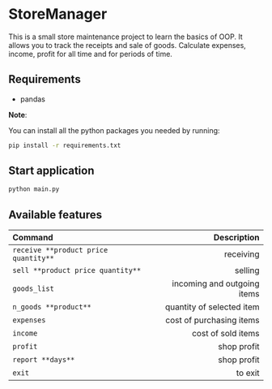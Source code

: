 # StoreManager

This is a small store maintenance project to learn the basics of OOP. 
It allows you to track the receipts and sale of goods. Calculate expenses, income, profit for all time and for periods of time.


## Requirements
* pandas

**Note**:

You can install all the python packages you needed by running:
```bash
pip install -r requirements.txt
```

## Start application
```bash
python main.py 
```

## Available features

| Command                         | Description                 |
| :---                            |                         ---:|
|`receive **product price quantity**` | receiving                   |
|`sell **product price quantity**`    | selling                    |
|`goods_list`                     | incoming and outgoing items |
|`n_goods **product**`                |quantity of selected item    |
|`expenses`                       |cost of purchasing items     |
|`income`                         |cost of sold items           |
|`profit`                         |shop profit                  |
|`report **days**`                    |shop profit                  |
|`exit`                           |to exit                      |


